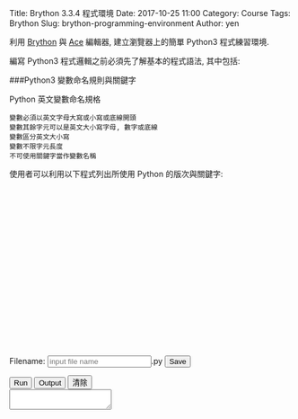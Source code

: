 Title: Brython 3.3.4 程式環境
Date: 2017-10-25 11:00
Category: Course
Tags: Brython
Slug: brython-programming-environment
Author: yen

利用 <a href="http://brython.info/">Brython</a> 與 <a href="https://ace.c9.io/">Ace</a> 編輯器, 建立瀏覽器上的簡單 Python3 程式練習環境.

<!-- PELICAN_END_SUMMARY -->

<!-- 導入 FileSaver 與 filereader -->
<script type="text/javascript" src="./../ace/FileSaver.min.js"></script>
<script type="text/javascript" src="./../ace/filereader.js"></script>

<!-- 導入最新版的 Brython 標準程式庫 3.3.4 -->
<script type="text/javascript" src="./../data/Brython-3.3.4/brython_dist.js">
</script>

<!-- 導入平面機構模擬所需程式庫 -->

<!-- sylvester.js 為向量、矩陣與幾何程式庫 http://sylvester.jcoglan.com/ -->
<script src="./../data/sylvester/sylvester.js"></script>
<!-- PrairieDraw.js 為延伸 sylvester.js 的 html5 canvas 繪圖應用程式庫 https://github.com/martin70/PrairieDraw.js -->
<script src="./../data/sylvester/PrairieDraw.js"></script>
<style>
canvas {
    border: 1px solid black;
}
</style>

<!-- 啟動 Brython 時, 設定 pythonpath 為 data/py, 並將 script1.py 放入, 以便取代 3.2.9 之前版本的 script id 導入 -->
<script>
window.onload=function(){
brython({debug:1, pythonpath:['./../data/py']});
}
</script>

<!-- 以下執行 Brython 程式 -->

<script src="./../ace/ace.js" type="text/javascript" charset="utf-8"></script>
<script src="./../ace/ext-language_tools.js" type="text/javascript" charset="utf-8"></script>
<script src="./../ace/mode-python3.js" type="text/javascript" charset="utf-8"></script>
<script src="./../ace/snippets/python.js" type="text/javascript" charset="utf-8"></script>

<!-- 請注意, 這裡使用 Javascript 將 localStorage["py_src"] 中存在近端瀏覽器的程式碼, 由使用者決定存檔名稱-->

<script type="text/javascript">
function doSave(storage_id, filename){
    var blob = new Blob([localStorage[storage_id]], {type: "text/plain;charset=utf-8"});
    filename = document.getElementById(filename).value
    saveAs(blob, filename+".py");
}
</script>

編寫 Python3 程式邏輯之前必須先了解基本的程式語法, 其中包括:

###Python3 變數命名規則與關鍵字

Python 英文變數命名規格

    變數必須以英文字母大寫或小寫或底線開頭
    變數其餘字元可以是英文大小寫字母, 數字或底線
    變數區分英文大小寫
    變數不限字元長度
    不可使用關鍵字當作變數名稱

使用者可以利用以下程式列出所使用 Python 的版次與關鍵字:

<!-- 印出版次與關鍵字程式 -->

<script type="text/python3">
from browser import document as doc
import ace

# Brython 3.3.4 內建的 container 名稱為  'container' 且 turtle 輸出為 svg 必須使用 div 訂定 id
Ace = ace.Editor(editor_id="kw_editor", console_id="kw_console", container_id="kw__container", storage_id="kw_py_src" )

Ace.editor.setValue('''# 導入 sys 模組
import sys
# 導入 keyword 模組
import keyword

# 利用 sys 模組中的 version_info 印出 Python 版次
print("Python version: ", sys.version_info)
# 利用 keyword 模組中的 kwlist 印出關鍵字
print("Python keywords: ", keyword.kwlist)
''')
Ace.editor.scrollToRow(0)
Ace.editor.gotoLine(0)

# 執行程式, 顯示輸出結果與清除輸出結果及對應按鈕綁定
doc['kw_run'].bind('click', Ace.run)
doc['kw_show_console'].bind('click', Ace.show_console)
doc['kw_clear_console'].bind('click', Ace.clear_console)
</script>

<!-- 用來顯示程式碼的 editor 區域 -->

<div id="kw_editor" style="width:600px;height:300px;"></div>

<!-- 以下的表單與按鈕與前面的 Javascript doSave 函式以及 FileSaver.min.js 互相配合 -->

<form>
    <label>Filename: <input type="text" id="kw_filename" placeholder="input file name"/>.py</label>
    <input type="submit" value="Save" onclick="doSave('kw_py_src', 'kw_filename');"/>
</form>
<button id="kw_run">Run</button>
<button id="kw_show_console">Output</button>
<button id="kw_clear_console">清除</button>
<div style="width:100%;height:100%;">
<textarea id="kw_console" autocomplete="off"></textarea>
</div>

Python3 的程式關鍵字, 使用者命名變數時, 必須避開下列保留字.

Python keywords:  ['False', 'None', 'True', 'and', 'as', 'assert', 'break', 'class', 'continue', 'def', 'del', 'elif', 'else', 'except', 'finally', 'for', 'from', 'global', 'if', 'import', 'in', 'is', 'lambda', 'nonlocal', 'not', 'or', 'pass', 'raise', 'return', 'try', 'while', 'with', 'yield']

選擇好的變數名稱:

    使用有意義且適當長度的變數名稱， 例如: 使用 length 代表長度, 不要單獨使用 l 或 L, 也不要使用 this_is_the_length
    程式前後變數命名方式盡量一致, 例如: 使用 rect_length 或 RectLength
    用底線開頭的變數通常具有特殊意義

###print() 函式用法

print() 為 Python 程式語言中用來列印數值或字串的函式, 其中有 sep 變數定義分隔符號, ｓep 內定為 ",", end 變數則用來定義列印結尾的符號, end 內定為跳行符號.

###for 迴圈用法與 Python 的縮排規定

重複迴圈用法, 使用者可以透過下列程式編輯區練習 for 迴圈與 print() 函式的用法.

<script type="text/python3">
from browser import document as doc
import ace

Ace = ace.Editor(editor_id="editor", console_id="console", container_id="first_container", storage_id="py_src" )

Ace.editor.setValue('''#ex1 簡單的 for 迴圈範例
for i in range(10):
    print(i)
''')
Ace.editor.scrollToRow(0)
Ace.editor.gotoLine(0)

# 執行程式, 顯示輸出結果與清除輸出結果及對應按鈕綁定
doc['run'].bind('click', Ace.run)
doc['show_console'].bind('click', Ace.show_console)
doc['clear_console'].bind('click', Ace.clear_console)
</script>

<!-- 用來顯示程式碼的 editor 區域 -->

<div id="editor" style="width:600px;height:300px;"></div>

<!-- 以下的表單與按鈕與前面的 Javascript doSave 函式以及 FileSaver.min.js 互相配合 -->

<form>
    <label>Filename: <input type="text" id="filename" placeholder="input file name"/>.py</label>
    <input type="submit" value="Save" onclick="doSave('py_src', 'filename');"/>
</form>
<button id="run">Run</button>
<button id="show_console">Output</button>
<button id="clear_console">清除</button>
<div style="width:100%;height:100%;">
<textarea id="console" autocomplete="off"></textarea>
</div>

<!-- 以下置入 brython turtle 繪圖程式段, 但是各畫布必須使用不同名稱 -->

下列的 Brython turtle 網際繪圖程式僅提供參考, 可以用來練習 Python3 程式語法.

<script type="text/python3">
from browser import document as doc
import ace

Ace = ace.Editor(editor_id="turtle_editor", console_id="turtle_console", container_id="container", storage_id="turtle_py_src" )

Ace.editor.setValue('''import turtle
t=turtle.Turtle()

t.penup()
t.left(45)
t.backward(125)
t.right(45)
t.pendown()

for c in ['red', 'green', 'yellow', 'blue']:
    t.color(c)
    t.forward(75)
    t.left(90)

t1=turtle.Turtle("turtle")
t1.penup()

t1.pendown()
t1.width(3)
for c in ['red', 'blue', 'yellow', 'green', 'purple', 'brown']:
    t1.color(c)
    t1.forward(50)
    t1.left(60)

t1.penup()
t1.left(60)
t1.backward(120)

t1.pendown()
t1.color('red')
t1.write("I love Brython!!")

turtle._Screen().end()
''')

Ace.editor.scrollToRow(0)
Ace.editor.gotoLine(0)

doc['turtle_run'].bind('click', Ace.run)
doc['turtle_show_console'].bind('click', Ace.show_console)
doc['turtle_clear_console'].bind('click', Ace.clear_console)
doc['turtle_clear_container'].bind('click', Ace.clear_container)
</script>

<div id="turtle_editor" style="width:600px;height:300px;"></div>

<!-- 以下的表單與按鈕與前面的 Javascript doSave 函式以及 FileSaver.min.js 互相配合 -->

<form>
    <label>Filename: <input type="text" id="turtle_filename" placeholder="input file name"/>.py</label>
    <input type="submit" value="Save" onclick="doSave('tutle_py_src', 'turtle_filename');"/>
</form>
<button id="turtle_run">Run</button>
<button id="turtle_show_console">Output</button>
<button id="turtle_clear_console">清除</button>
<button id="turtle_clear_container">清除畫布</button>
<div style="width:100%;height:100%;">
<textarea id="turtle_console" autocomplete="off"></textarea>
</div>

<!-- container 主要提供網際繪圖用之畫布 -->
<div id="container"></div>

###函式用法與呼叫

使用者可以利用下列程式, 練習 def 函式定義與呼叫的用法.

<script type="text/python3">
from browser import document as doc
import ace

Ace = ace.Editor(editor_id="fun_editor", console_id="fun_console", container_id="fun_container", storage_id="fun_py_src" )

Ace.editor.setValue('''# 定義函式
def square_of_x(x):
    return x*x

# 呼叫函式
y = square_of_x(3)
# 列印 y 對應內容
print(y)
''')
Ace.editor.scrollToRow(0)
Ace.editor.gotoLine(0)

# 執行程式, 顯示輸出結果與清除輸出結果及對應按鈕綁定
doc['fun_run'].bind('click', Ace.run)
doc['fun_show_console'].bind('click', Ace.show_console)
doc['fun_clear_console'].bind('click', Ace.clear_console)
</script>

<!-- 用來顯示程式碼的 editor 區域 -->

<div id="fun_editor" style="width:600px;height:300px;"></div>

<!-- 以下的表單與按鈕與前面的 Javascript doSave 函式以及 FileSaver.min.js 互相配合 -->

<form>
    <label>Filename: <input type="text" id="fun_filename" placeholder="input file name"/>.py</label>
    <input type="submit" value="Save" onclick="doSave('fun_py_src', 'fun_filename');"/>
</form>
<button id="fun_run">Run</button>
<button id="fun_show_console">Output</button>
<button id="fun_clear_console">清除</button>
<div style="width:100%;height:100%;">
<textarea id="fun_console" autocomplete="off"></textarea>
</div>

<!-- Brython 的網際繪圖 -->

以下網際繪圖程式, 僅提供參考.

<script type="text/python3">
from browser import document as doc
import ace

Ace = ace.Editor(editor_id="by_editor", console_id="by_console", container_id="by_container", storage_id="by_py_src" )

Ace.editor.setValue('''# First of all, the import of some libraries
from browser import document as doc
from browser import html

# All the elements will be inserted in the div with the "container" id
container = doc['by_container']

# We create a new div element
newdiv = html.DIV(id = "new-div")
# Now we add some style
newdiv.style = {"padding": "5px", 
               "backgroundColor": "#ADD8E6"}

# Now, lets add a table with a column with numbers and a
# column with a word on each cell
text = "Brython is really cool"
textlist = text.split()
table = html.TABLE()
for i, word in enumerate(textlist):
    table <= html.TR(html.TD(i + 1) + 
                     html.TD(word))
# Now we add some style to the table
table.style = {"padding": "5px", 
               "backgroundColor": "#aaaaaa",
               "width": "100%"}
# Now we add the table to the new div previously created
newdiv <= table + html.BR()

# a form? why not?
form = html.FORM()
input1 = html.INPUT(type="text", name="firstname", value="First name")
input2 = html.INPUT(type="text", name="lastname", value="Last name")
input3 = html.BUTTON("Button with no action!")
form <= input1 + html.BR() + input2 + html.BR() + input3

newdiv <= form + html.BR()

# Finally, we will add something more 'HTML5istic', a canvas with
# a color gradient in the newdiv previously created and below the form
canvas = html.CANVAS(width = 300, height = 300)
#canvas.style = {"width": "100%"}
ctx = canvas.getContext('2d')
ctx.rect(0, 0, 300, 300)
grd = ctx.createRadialGradient(150, 150, 10, 150, 150, 150)
grd.addColorStop(0, '#8ED6FF')
grd.addColorStop(1, '#004CB3')
ctx.fillStyle = grd
ctx.fill()

newdiv <= canvas
# And finally we append the newdiv element
# to the parent, in this case the div with the "container" id
container <= newdiv
''')
Ace.editor.scrollToRow(0)
Ace.editor.gotoLine(0)

# 執行程式, 顯示輸出結果與清除輸出結果及對應按鈕綁定
doc['by_run'].bind('click', Ace.run)
doc['by_show_console'].bind('click', Ace.show_console)
doc['by_clear_console'].bind('click', Ace.clear_console)
doc['by_clear_container'].bind('click', Ace.clear_container)
</script>

<!-- 用來顯示程式碼的 editor 區域 -->

<div id="by_editor" style="width:600px;height:300px;"></div>

<!-- 以下的表單與按鈕與前面的 Javascript doSave 函式以及 FileSaver.min.js 互相配合 -->

<form>
    <label>Filename: <input type="text" id="by_filename" placeholder="input file name"/>.py</label>
    <input type="submit" value="Save" onclick="doSave('by_py_src', 'by_filename');"/>
</form>
<button id="by_run">Run</button>
<button id="by_show_console">Output</button>
<button id="by_clear_console">清除</button>
<button id="by_clear_container">清除畫布</button>
<div style="width:100%;height:100%;">
<textarea id="by_console" autocomplete="off"></textarea>
</div>
<div id="by_container"></div>

<!-- Brython 動畫 -->

以下網際動態繪圖程式, 僅提供參考.

<script type="text/python3">
from browser import document as doc
import ace

Ace = ace.Editor(editor_id="clock_editor", console_id="clock_console", container_id="clock_container", storage_id="clock_py_src" )

Ace.editor.setValue('''# First of all, the import of some libraries
import time
import math
import datetime
from browser import document as doc
import browser.timer
from browser import html

sin,cos = math.sin,math.cos
width,height = 250,250 # canvas dimensions
ray = 100 # clock ray

# All the elements will be inserted in the div with the "container" id
container = doc['clock_container']

# We create a new div element
newdiv = html.DIV(id = "new-div")
# Now we add some style
newdiv.style = {"padding": "5px", 
               "backgroundColor": "#ADD8E6"}

canvas = html.CANVAS(width = width, height = height)
#canvas.style = {"width": "100%"}
ctx = canvas.getContext('2d')

def needle(angle,r1,r2,color="#000000"):
    # draw a needle at specified angle in specified color
    # r1 and r2 are percentages of clock ray
    x1 = width/2-ray*cos(angle)*r1
    y1 = height/2-ray*sin(angle)*r1
    x2 = width/2+ray*cos(angle)*r2
    y2 = height/2+ray*sin(angle)*r2
    ctx.beginPath()
    ctx.strokeStyle = color
    ctx.moveTo(x1,y1)
    ctx.lineTo(x2,y2)
    ctx.stroke()

def set_clock():
    # erase clock
    ctx.beginPath()
    ctx.fillStyle = "#FFF"
    ctx.arc(width/2,height/2,ray*0.89,0,2*math.pi)
    ctx.fill()
    
    # redraw hours
    show_hours()

    # print day
    now = datetime.datetime.now()
    day = now.day
    ctx.font = "bold 14px Arial"
    ctx.textAlign = "center"
    ctx.textBaseline = "middle"
    ctx.fillStyle="#FFF"
    ctx.fillText(day,width*0.7,height*0.5)

    # draw needles for hour, minute, seconds    
    ctx.lineWidth = 3
    hour = now.hour%12 + now.minute/60
    angle = hour*2*math.pi/12 - math.pi/2
    needle(angle,0.05,0.5)
    minute = now.minute
    angle = minute*2*math.pi/60 - math.pi/2
    needle(angle,0.05,0.85)
    ctx.lineWidth = 1
    second = now.second+now.microsecond/1000000
    angle = second*2*math.pi/60 - math.pi/2
    needle(angle,0.05,0.85,"#FF0000") # in red
    
browser.timer.set_interval(set_clock,100)

ctx.beginPath()
ctx.lineWidth = 10
ctx.arc(width/2,height/2,ray,0,2*math.pi)
ctx.stroke()

for i in range(60):
    ctx.lineWidth = 1
    if i%5 == 0:
        ctx.lineWidth = 3
    angle = i*2*math.pi/60 - math.pi/3
    x1 = width/2+ray*cos(angle)
    y1 = height/2+ray*sin(angle)
    x2 = width/2+ray*cos(angle)*0.9
    y2 = height/2+ray*sin(angle)*0.9
    ctx.beginPath()
    ctx.moveTo(x1,y1)
    ctx.lineTo(x2,y2)
    ctx.stroke()

def show_hours():
    ctx.beginPath()
    ctx.arc(width/2,height/2,ray*0.05,0,2*math.pi)
    ctx.fillStyle = "#000"
    ctx.fill()
    for i in range(1,13):
        angle = i*math.pi/6-math.pi/2
        x3 = width/2+ray*cos(angle)*0.75
        y3 = height/2+ray*sin(angle)*0.75
        ctx.font = "20px Arial"
        ctx.textAlign = "center"
        ctx.textBaseline = "middle"
        ctx.fillText(i,x3,y3)
    # cell for day
    ctx.fillStyle = "#000"
    ctx.fillRect(width*0.65,height*0.47,width*0.1,height*0.06)

show_hours()
set_clock()

newdiv <= canvas
# And finally we append the newdiv element
# to the parent, in this case the div with the "container" id
container <= newdiv
''')
Ace.editor.scrollToRow(0)
Ace.editor.gotoLine(0)

# 執行程式, 顯示輸出結果與清除輸出結果及對應按鈕綁定
doc['clock_run'].bind('click', Ace.run)
doc['clock_show_console'].bind('click', Ace.show_console)
doc['clock_clear_console'].bind('click', Ace.clear_console)
doc['clock_clear_container'].bind('click', Ace.clear_container)
</script>

<!-- 用來顯示程式碼的 editor 區域 -->

<div id="clock_editor" style="width:600px;height:300px;"></div>

<!-- 以下的表單與按鈕與前面的 Javascript doSave 函式以及 FileSaver.min.js 互相配合 -->

<form>
    <label>Filename: <input type="text" id="clock_filename" placeholder="input file name"/>.py</label>
    <input type="submit" value="Save" onclick="doSave('clock_py_src', 'clock_filename');"/>
</form>
<button id="clock_run">Run</button>
<button id="clock_show_console">Output</button>
<button id="clock_clear_console">清除</button>
<button id="clock_clear_container">清除畫布</button>
<div style="width:100%;height:100%;">
<textarea id="clock_console" autocomplete="off"></textarea>
</div>
<div id="clock_container"></div>

###基本物件導向與案例

Python 採用類別 (class) 將案例變數 (instance variables) 與案例方法 (instance methods) 包在一起, 並用來定義一種物件 (object).

物件導向具有封裝 (encapsulation) , 繼承 (inheritance) 與多形 ( polymorphism) 等三種特性.

<!-- oop 範例 -->

使用者可以利用下列程式練習 Python3 物件的定義與應用.

<script type="text/python3">
from browser import document as doc
import ace

Ace = ace.Editor(editor_id="oop1_editor", console_id="oop1_console", container_id="oop1_container", storage_id="oop1_py_src" )

Ace.editor.setValue('''# Robot class 定義
class Robot(object):
    def __init__(self, name, by):
        self._name = name
        self._build_year = by

    @property
    def name(self):
        return self._name

    @name.setter
    def name(self, newname):
        self._name = name

    @property
    def build_year(self):
        return self._build_year

    @build_year.setter
    def build_year(self, newby):
        self._build_year = newby

x = Robot("bob", 1993)
x.build_year = 1993
print(x.name)
print(x.build_year)
''')
Ace.editor.scrollToRow(0)
Ace.editor.gotoLine(0)

# 執行程式, 顯示輸出結果與清除輸出結果及對應按鈕綁定
doc['oop1_run'].bind('click', Ace.run)
doc['oop1_show_console'].bind('click', Ace.show_console)
doc['oop1_clear_console'].bind('click', Ace.clear_console)
</script>

<!-- 用來顯示程式碼的 editor 區域 -->

<div id="oop1_editor" style="width:600px;height:300px;"></div>

<!-- 以下的表單與按鈕與前面的 Javascript doSave 函式以及 FileSaver.min.js 互相配合 -->

<form>
    <label>Filename: <input type="text" id="oop1_filename" placeholder="input file name"/>.py</label>
    <input type="submit" value="Save" onclick="doSave('oop1_py_src', 'oop1_filename');"/>
</form>
<button id="oop1_run">Run</button>
<button id="oop1_show_console">Output</button>
<button id="oop1_clear_console">清除</button>
<div style="width:100%;height:100%;">
<textarea id="oop1_console" autocomplete="off"></textarea>
</div>

<!-- 必須處理重複執行後機構模擬產生錯誤的問題 -->

以下平面機構動態模擬程式, 僅提供參考.

<script type="text/python3">
from browser import document as doc
import ace

Ace = ace.Editor(editor_id="link_editor", console_id="link_console", container_id="fourbar", storage_id="link_py_src" )

Ace.editor.setValue('''# 導入所需模組
from browser import document as doc
from browser import window
from browser import timer
from browser import html
import math
 
# 利用 window 擷取 PrairieDraw 程式庫變數物件, 然後以 new 方法轉為 Brython 變數
pdraw = window.PrairieDraw.new
# 利用 window 擷取 PrairieDrawAnim 程式庫變數物件, 然後以 new 方法轉為 Brython 變數
PrairieDrawAnim = window.PrairieDrawAnim.new
 
# 利用 window 擷取 sylvester 程式庫變數物件 Vector, 並將其 create 方法直接轉為 Brython 變數
# 在 sylvester 中的 $V 簡化變數無法直接在 Brython 程式中引用
vector = window.Vector.create
 
# 在 "fourbar" 畫布中建立 panim 動態模擬案例
panim = PrairieDrawAnim("fourbar")
 
# 平面連桿繪圖以 t = 0 起始
t = 0
# 控制轉動方向變數
direction = True
 
# 繪製不同 t 時間下的平面連桿
def draw():
    global t, direction, fast
    # 設定模擬繪圖範圍
    panim.setUnits(6, 6)
    # 設定箭頭線寬
    panim.setProp("arrowLineWidthPx",2)
 
    # 起始變數設定
    omega = 1
    length_bar1 = 1
    length_bar2 = 26/18
    length_bar3 = 2
    length_base = 40/18
    time = 0
 
    # 畫出地面直線
    G = vector([0, -0.5])
    panim.ground(G, vector([0, 1]), 10)
 
    # 連桿長度與角度計算
    A = t*omega # "theta"
    AD = length_bar1 #length of left bar
    AB = length_base #distance between two stationary pivots
    BC = length_bar3 #length of right bar
    CD = length_bar2 #length of middle bar
    BD = math.sqrt(AD*AD + AB*AB - 2*AD*AB*math.cos(A))
    C = math.acos((BC*BC + CD*CD - BD*BD)/(2*BC*CD))
    ABD = math.asin(CD * math.sin(C) / BD)
    DBC = math.asin(AD * math.sin(A) / BD)
    B = ABD + DBC
    D = math.pi - B - C
 
    # draw pivot
    pivot_left = vector([AB/-2, 0])
    pivot_right = vector([AB/2, 0])
    panim.pivot(vector([pivot_left.e(1), -0.5]), pivot_left, 0.5)
    panim.pivot(vector([pivot_right.e(1), -0.5]), pivot_right, 0.5)
 
    # 儲存轉換矩陣
    panim.save()
    #FIRST BAR
    panim.translate(pivot_left)
    panim.rotate(A)
    panim.rod(vector([0,0]), vector([AD,0]), 0.25)
    panim.point(vector([0,0]))
 
    #SECOND BAR
    panim.translate(vector([AD,0]))
    panim.rotate(A*-1)  #"undo" the original A rotation
    panim.rotate(D)     #rotate by D only
    panim.rod(vector([0,0]), vector([CD,0]), 0.25)
    panim.point(vector([0,0]))
 
    #THIRD BAR
    panim.translate(vector([CD,0]))
    panim.rotate(math.pi+C)
    panim.rod(vector([0,0]), vector([BC,0]), 0.25)
    panim.point(vector([0,0]))
    # 回復原先的轉換矩陣
    panim.restore()
 
    panim.point(vector([pivot_right.e(1), 0]))
    # 時間增量
    if direction == True:
        t += 0.08
    else:
        t += -0.08
 
# 先畫出 t = 0 的連桿機構
draw()
 
# 將 anim 設為 None
anim = None
 
def launchAnimation(ev):
    global anim
    # 初始啟動, anim 為 None
    if anim is None:
        # 每 0.08 秒執行一次 draw 函式繪圖
        anim = timer.set_interval(draw, 80)
        # 初始啟動後, 按鈕文字轉為"暫停"
        doc['power'].text = '暫停'
    elif anim == 'hold':
        # 當 anim 為 'hold' 表示曾經暫停後的啟動, 因此持續以 set_interval() 持續旋轉, 且將 power 文字轉為"暫停"
        anim = timer.set_interval(draw, 80)
        doc['power'].text = '暫停'
    else:
        # 初始啟動後, 使用者再按 power, 此時 anim 非 None 也不是 'hold', 因此會執行 clear_interval() 暫停
        # 且將 anim 變數設為 'hold', 且 power 文字轉為"繼續"
        timer.clear_interval(anim)
        anim = 'hold'
        doc['power'].text = '繼續'
 
def reverse(ev):
    global anim, direction
    # 當 anim 為 hold 時, 按鈕無效
    if anim != "hold":
        if direction == True:
            direction = False
        else:
            direction = True

doc["power"].bind("click", launchAnimation)
doc["reverse"].bind("click", reverse)
''')
Ace.editor.scrollToRow(0)
Ace.editor.gotoLine(0)

# 執行程式, 顯示輸出結果與清除輸出結果及對應按鈕綁定
doc['link_run'].bind('click', Ace.run)
doc['link_show_console'].bind('click', Ace.show_console)
doc['link_clear_console'].bind('click', Ace.clear_console)
</script>

<!-- 用來顯示程式碼的 editor 區域 -->

<div id="link_editor" style="width:600px;height:300px;"></div>

<!-- 以下的表單與按鈕與前面的 Javascript doSave 函式以及 FileSaver.min.js 互相配合 -->

<form>
    <label>Filename: <input type="text" id="link_filename" placeholder="input file name"/>.py</label>
    <input type="submit" value="Save" onclick="doSave('link_py_src', 'link_filename');"/>
</form>
<button id="link_run">Run</button>
<button id="link_show_console">Output</button>
<button id="link_clear_console">清除</button>
<button id="power">啟動</button>
<button id="reverse">反向</button>
<div style="width:100%;height:100%;">
<textarea id="link_console" autocomplete="off"></textarea>
</div>
<canvas id="fourbar" width="250" height="250"></canvas>

### 平面機構運動模擬

以下為 Jansen's 八連桿機構的基本 Kinematic 運算, 先採用 Sympy 以符號式推導出機構端點的運動軌跡方程式後, 利用 Python 執行數值分析運算, 列出機構端點的座標.

<script type="text/python3">
from browser import document as doc
# 表示要導入 data/py/ace.py
import ace

Ace = ace.Editor(editor_id="jansen_editor", console_id="jansen_console", container_id="jansen_container", storage_id="jansen_py_src" )

Ace.editor.setValue('''#jansen 多連桿機構驗算
from math import pi, cos, sin, sqrt, acos

radian = 180/pi
degree = pi/180

#PLAP
def plap(ax, ay, ac, bac, bx, by, ccw):
    if ccw == 1:
        cx= ac*cos(bac - acos((ax**2 - 2*ax*bx + ay**2 - 2*ay*by + bx**2 + by**2 + abs(ax - bx)**2 - abs(ay - by)**2)/(2*sqrt(ax**2 - 2*ax*bx + ay**2 - 2*ay*by + bx**2 + by**2)*abs(ax - bx)))) + ax 
        cy= ac*sin(bac - acos((ax**2 - 2*ax*bx + ay**2 - 2*ay*by + bx**2 + by**2 + abs(ax - bx)**2 - abs(ay - by)**2)/(2*sqrt(ax**2 - 2*ax*bx + ay**2 - 2*ay*by + bx**2 + by**2)*abs(ax - bx)))) + ay
    else:
        cx= ac*cos(bac + acos((ax**2 - 2*ax*bx + ay**2 - 2*ay*by + bx**2 + by**2 + abs(ax - bx)**2 - abs(ay - by)**2)/(2*sqrt(ax**2 - 2*ax*bx + ay**2 - 2*ay*by + bx**2 + by**2)*abs(ax - bx)))) + ax 
        cy= ac*sin(bac + acos((ax**2 - 2*ax*bx + ay**2 - 2*ay*by + bx**2 + by**2 + abs(ax - bx)**2 - abs(ay - by)**2)/(2*sqrt(ax**2 - 2*ax*bx + ay**2 - 2*ay*by + bx**2 + by**2)*abs(ax - bx)))) + ay
    return cx, cy

#PLLP
def pllp(ax, ay, ac, cb, bx, by, cw):
    if cw == 1:
        cx =  -((ay - by)*(-ac**2*ay + ac**2*by + ax**2*ay + ax**2*by - 2*ax*ay*bx - 2*ax*bx*by + ay**3 - ay**2*by + ay*bx**2 - ay*by**2 + ay*cb**2 + bx**2*by + by**3 - by*cb**2 - sqrt((-ac**2 + 2*ac*cb + ax**2 - 2*ax*bx + ay**2 - 2*ay*by + bx**2 + by**2 - cb**2)*(ac**2 + 2*ac*cb - ax**2 + 2*ax*bx - ay**2 + 2*ay*by - bx**2 - by**2 + cb**2))*(ax - bx)) + (ac**2 - ax**2 - ay**2 + bx**2 + by**2 - cb**2)*(ax**2 - 2*ax*bx + ay**2 - 2*ay*by + bx**2 + by**2))/(2*(ax - bx)*(ax**2 - 2*ax*bx + ay**2 - 2*ay*by + bx**2 + by**2))
        cy =  (-ac**2*ay + ac**2*by + ax**2*ay + ax**2*by - 2*ax*ay*bx - 2*ax*bx*by + ay**3 - ay**2*by + ay*bx**2 - ay*by**2 + ay*cb**2 + bx**2*by + by**3 - by*cb**2 + sqrt((-ac**2 + 2*ac*cb + ax**2 - 2*ax*bx + ay**2 - 2*ay*by + bx**2 + by**2 - cb**2)*(ac**2 + 2*ac*cb - ax**2 + 2*ax*bx - ay**2 + 2*ay*by - bx**2 - by**2 + cb**2))*(-ax + bx))/(2*(ax**2 - 2*ax*bx + ay**2 - 2*ay*by + bx**2 + by**2))
    else:
        cx =  -((ay - by)*(-ac**2*ay + ac**2*by + ax**2*ay + ax**2*by - 2*ax*ay*bx - 2*ax*bx*by + ay**3 - ay**2*by + ay*bx**2 - ay*by**2 + ay*cb**2 + bx**2*by + by**3 - by*cb**2 + sqrt((-ac**2 + 2*ac*cb + ax**2 - 2*ax*bx + ay**2 - 2*ay*by + bx**2 + by**2 - cb**2)*(ac**2 + 2*ac*cb - ax**2 + 2*ax*bx - ay**2 + 2*ay*by - bx**2 - by**2 + cb**2))*(ax - bx)) + (ac**2 - ax**2 - ay**2 + bx**2 + by**2 - cb**2)*(ax**2 - 2*ax*bx + ay**2 - 2*ay*by + bx**2 + by**2))/(2*(ax - bx)*(ax**2 - 2*ax*bx + ay**2 - 2*ay*by + bx**2 + by**2))
        cy =  (-ac**2*ay + ac**2*by + ax**2*ay + ax**2*by - 2*ax*ay*bx - 2*ax*bx*by + ay**3 - ay**2*by + ay*bx**2 - ay*by**2 + ay*cb**2 + bx**2*by + by**3 - by*cb**2 + sqrt((-ac**2 + 2*ac*cb + ax**2 - 2*ax*bx + ay**2 - 2*ay*by + bx**2 + by**2 - cb**2)*(ac**2 + 2*ac*cb - ax**2 + 2*ax*bx - ay**2 + 2*ay*by - bx**2 - by**2 + cb**2))*(ax - bx))/(2*(ax**2 - 2*ax*bx + ay**2 - 2*ay*by + bx**2 + by**2))
    return cx, cy

ax = -38
ay = 0
# b 為原點
bx = 0
by = 0
cx = 0
cy = 7.8
# m 為配合 PLAP 新增固定點
mx = 30
my = 7.8
# dcm ccw 方向角度
dcm = 30*degree
cd = 15
# 三角形 dcm 為 ccw plap d=(a, cd, dcm, m)
dx, dy = plap(cx, cy, cd, dcm, mx, my, ccw=1)
print("dx=", dx, "dy=", dy)
# 三角形 aed 為 cw pllp e=(a, ae, ed, d)
ae = 41.5
ed = 50
ex, ey = pllp(ax, ay, ae, ed, dx, dy, cw=1)
print("ex=", ex, "ey=", ey)
# 三角形 afe 為 cw pllp f=(a, af, fe, e)
af = 40.1
fe = 55.8
fx, fy = pllp(ax, ay, af, fe, ex, ey, cw=1)
print("fx=", fx, "fy=", fy)
# 三角形 dha 為 cw pllp h=(d, dh, ha, a)
dh = 61.9
ha = 39.3
hx, hy = pllp(dx, dy, dh, ha, ax, ay, cw=1)
print("hx=", hx, "hy=", hy)
# 三角形 hgf 為 cw pllp g=(h, hg, gf, f)
hg = 36.7
gf = 39.4
gx, gy = pllp(hx, hy, hg, gf, fx, fy, cw=1)
print("gx=", gx, "gy=", gy)
# 三角形 hkg 為 cw pllp k=(h, hk, kg, g)
hk = 49
kg = 65.7
kx, ky = pllp(hx, hy, hk, kg, gx, gy, cw=1)
print("kx=", kx, "ky=", ky)
''')
Ace.editor.scrollToRow(0)
Ace.editor.gotoLine(0)

# 執行程式, 顯示輸出結果與清除輸出結果及對應按鈕綁定
doc['jansen_run'].bind('click', Ace.run)
doc['jansen_show_console'].bind('click', Ace.show_console)
doc['jansen_clear_console'].bind('click', Ace.clear_console)
</script>

<!-- 用來顯示程式碼的 editor 區域 -->

<div id="jansen_editor" style="width:600px;height:300px;"></div>

<!-- 以下的表單與按鈕與前面的 Javascript doSave 函式以及 FileSaver.min.js 互相配合 -->

<form>
    <label>Filename: <input type="text" id="jansen_filename" placeholder="input file name"/>.py</label>
    <input type="submit" value="Save" onclick="doSave('jansen_py_src', 'jansen_filename');"/>
</form>
<button id="jansen_run">Run</button>
<button id="jansen_show_console">Output</button>
<button id="jansen_clear_console">清除</button>
<div style="width:100%;height:100%;">
<textarea id="jansen_console" autocomplete="off"></textarea>
</div>

以下為與上述 Jansen's 八連桿機構對應的座標驗證圖, 機構端點座標 kx= -30.81 ky= -84.02:

<img src="./../data/images/jansen_sympy.png" width="800" height="600"></img>

###平面機構數目合成

itertools module implements a number of iterator building blocks.

itertools.product(*iterables, repeat=1) - Cartesian product of input iterables.

根據 <a href="http://www.iftomm2015.tw/IFToMM2015CD/PDF/OS2-048.pdf">http://www.iftomm2015.tw/IFToMM2015CD/PDF/OS2-048.pdf</a> (or <a href="./../data/pdf/An_Algorithm_for_the_Automatic_Sketching_of_Generalized_Kinematic_Chains.pdf">local download</a>)

<script type="text/python3">
from browser import document as doc
# 表示要導入 data/py/ace.py
import ace

Ace = ace.Editor(editor_id="numsyn_editor", console_id="numsyn_console", container_id="numsyn_container", storage_id="numsyn_py_src" )

Ace.editor.setValue('''#數目合成
from itertools import product

# NL links and NJ joints as inputs
class NumberSynthesis:
    def __init__(self, NL, NJ):
        self.NL = NL
        self.NJ = NJ
 
    @property
    def Mmax(self):
        if self.NL <= self.NJ and self.NJ <= (2*self.NL-3):
            return self.NJ - self.NL + 2
        elif (2*self.NL-3) <= self.NJ and self.NJ <= (self.NL*(self.NL-1)/2):
            return self.NL - 1
        else:
            raise ValueError("incorrect number.")
 
    @property
    def NLm(self):
        result = []
        correction = lambda l: sum((i+2)*l[i] for i in range(len(l))) == 2*self.NJ
        for symbols in product(range(self.NL+1), repeat=self.Mmax-2):
            NLMmax = self.NL - sum(symbols)
            answer = symbols+(NLMmax,)
            if correction(answer) and NLMmax>=0:
                result.append(answer)
        return tuple(result)
 
a = NumberSynthesis(9, 11)
print("the maximum number of joints incident to a link: ", a.Mmax)
print("link assortments of the generalized kinematic chains: ", a.NLm)
''')
Ace.editor.scrollToRow(0)
Ace.editor.gotoLine(0)

# 執行程式, 顯示輸出結果與清除輸出結果及對應按鈕綁定
doc['numsyn_run'].bind('click', Ace.run)
doc['numsyn_show_console'].bind('click', Ace.show_console)
doc['numsyn_clear_console'].bind('click', Ace.clear_console)
</script>

<!-- 用來顯示程式碼的 editor 區域 -->

<div id="numsyn_editor" style="width:600px;height:300px;"></div>

<!-- 以下的表單與按鈕與前面的 Javascript doSave 函式以及 FileSaver.min.js 互相配合 -->

<form>
    <label>Filename: <input type="text" id="numsyn_filename" placeholder="input file name"/>.py</label>
    <input type="submit" value="Save" onclick="doSave('numsyn_py_src', 'numsyn_filename');"/>
</form>
<button id="numsyn_run">Run</button>
<button id="numsyn_show_console">Output</button>
<button id="numsyn_clear_console">清除</button>
<div style="width:100%;height:100%;">
<textarea id="numsyn_console" autocomplete="off"></textarea>
</div>

目前所在頁面, 分別利用 <a href="http://brython.info/">Brython</a> 與 <a href="https://ace.c9.io/">Ace</a> 編輯器, 可直接在網誌中執行 Python3 程式, 基本架構為將 <a href="http://brython.info/">Brython</a> 的標準輸出轉到特定 div 標註, 而 <a href="https://ace.c9.io/">Ace</a> 編輯器則設為與其內的程式碼相同長度, 但至多只會在頁面中顯示 20 行, 且編輯器內的程式碼使用 12 號字元.

ace.py 原始碼, 位於 data/py 目錄中, 將原先只能單一呼叫的函式改為物件, 可以在同一頁面中產生案例時, 透過各標註的 id 字串區分各段程式碼, 是本課程 Python3 物件導向程式的實際應用範例, 謹提供參考.

<pre class="brush: python">
import sys
import time
import traceback
import javascript

from browser import document as doc, window, alert

if hasattr(window, 'localStorage'):
    from browser.local_storage import storage
else:
    storage = None

class cOutput:

    def __init__(self, target):
        self.target = doc[target]

    def write(self, data):
        self.target.value += str(data)

class Editor():
    
    def __init__(self, editor_id, console_id, container_id, storage_id):
        self.editor_id = editor_id
        self.console_id = console_id
        self.container_id = container_id
        self.storage_id = storage_id
        self.output = ''

        try:
            self.editor = window.ace.edit(self.editor_id)
            session = self.editor.getSession()
            session.setMode("ace/mode/python")

            self.editor.setOptions({
             'enableLiveAutocompletion': True,
             'enableSnippets': True,
             'highlightActiveLine': False,
             'highlightSelectedWord': True,
             'autoScrollEditorIntoView': True,
             # 'maxLines': session.getLength() 可以根據程式長度設定 editor 列數
             # 設定讓使用者最多可以在畫面中顯示 20 行程式碼
             'maxLines': 20,
             'fontSize': '12pt'
            })
        except:
            from browser import html
            self.editor = html.TEXTAREA(rows=20, cols=70)
            doc[self.editor_id] &lt;= self.editor
            def get_value(): return self.editor.value
            def set_value(x): self.editor.value = x
            self.editor.getValue = get_value
            self.editor.setValue = set_value
            
    def run(self, *args):
        sys.stdout = cOutput(self.console_id)
        sys.stderr = cOutput(self.console_id)
        doc[self.console_id].value = ''
        src = self.editor.getValue()
        if storage is not None:
           storage[self.storage_id] = src

        t0 = time.perf_counter()
        try:
            #ns = {'__name__':'__main__'}
            # 以 self.editor_id 名稱執行程式
            ns = {'__name__': self.editor_id}
            exec(src, ns)
            state = 1
        except Exception as exc:
            traceback.print_exc(file=sys.stderr)
            state = 0
        self.output = doc[self.console_id].value

        print('&lt;completed in %6.2f ms&gt;' % ((time.perf_counter() - t0) * 1000.0))
        return state

    def show_console(self, ev):
        doc[self.console_id].value = self.output
        doc[self.console_id].cols = 60
        doc[self.console_id].rows = 10
        
    def clear_console(self, ev):
        doc[self.console_id].value = ""
        
    def clear_container(self, ev):
        doc[self.container_id].clear()

    # load a Python script
    def load_script(self, evt):
        _name = evt.target.value + '?foo=%s' % time.time()
        self.editor.setValue(open(_name).read())
</pre>
